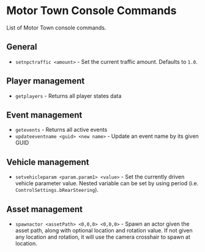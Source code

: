 # Motor Town Console Commands

List of Motor Town console commands.

## General

* `setnpctraffic <amount>` - Set the current traffic amount. Defaults to `1.0`.

## Player management

* `getplayers` - Returns all player states data

## Event management

* `getevents` - Returns all active events
* `updateeventname <guid> <new name>` - Update an event name by its given GUID

## Vehicle management

* `setvehicleparam <param.param1> <value>` - Set the currently driven vehicle parameter value. Nested variable can be set by using period (i.e. `ControlSettings.bRearSteering`).

## Asset management

* `spawnactor <assetPath> <0,0,0> <0,0,0>` - Spawn an actor given the asset path, along with optional location and rotation value. If not given any location and rotation, it will use the camera crosshair to spawn at location.
